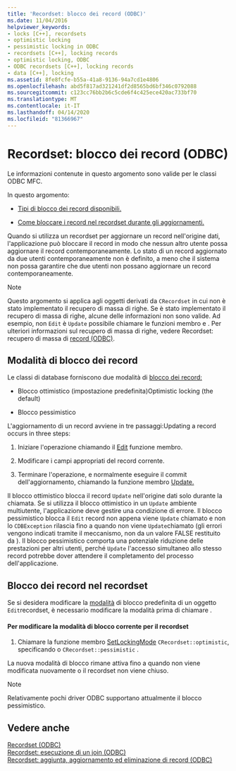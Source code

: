 ```yaml
---
title: 'Recordset: blocco dei record (ODBC)'
ms.date: 11/04/2016
helpviewer_keywords:
- locks [C++], recordsets
- optimistic locking
- pessimistic locking in ODBC
- recordsets [C++], locking records
- optimistic locking, ODBC
- ODBC recordsets [C++], locking records
- data [C++], locking
ms.assetid: 8fe8fcfe-b55a-41a8-9136-94a7cd1e4806
ms.openlocfilehash: abd5f817ad321241df2d8565bd6bf346c0792088
ms.sourcegitcommit: c123cc76bb2b6c5cde6f4c425ece420ac733bf70
ms.translationtype: MT
ms.contentlocale: it-IT
ms.lasthandoff: 04/14/2020
ms.locfileid: "81366967"
---
```

# <a name="recordset-locking-records-odbc"></a>Recordset: blocco dei record (ODBC)

Le informazioni contenute in questo argomento sono valide per le classi ODBC MFC.

In questo argomento:

- [Tipi di blocco dei record disponibili.](#_core_record.2d.locking_modes)

- [Come bloccare i record nel recordset durante gli aggiornamenti.](#_core_locking_records_in_your_recordset)

Quando si utilizza un recordset per aggiornare un record nell'origine dati, l'applicazione può bloccare il record in modo che nessun altro utente possa aggiornare il record contemporaneamente. Lo stato di un record aggiornato da due utenti contemporaneamente non è definito, a meno che il sistema non possa garantire che due utenti non possano aggiornare un record contemporaneamente.

> [!NOTE]
> Questo argomento si applica agli oggetti derivati da `CRecordset` in cui non è stato implementato il recupero di massa di righe. Se è stato implementato il recupero di massa di righe, alcune delle informazioni non sono valide. Ad esempio, non `Edit` è `Update` possibile chiamare le funzioni membro e . Per ulteriori informazioni sul recupero di massa di righe, vedere Recordset: recupero di massa di [record (ODBC)](../../data/odbc/recordset-fetching-records-in-bulk-odbc.md).

## <a name="record-locking-modes"></a><a name="_core_record.2d.locking_modes"></a>Modalità di blocco dei record

Le classi di database forniscono due modalità di [blocco dei record:](../../mfc/reference/crecordset-class.md#setlockingmode)

- Blocco ottimistico (impostazione predefinita)Optimistic locking (the default)

- Blocco pessimistico

L'aggiornamento di un record avviene in tre passaggi:Updating a record occurs in three steps:

1. Iniziare l'operazione chiamando il [Edit](../../mfc/reference/crecordset-class.md#edit) funzione membro.

1. Modificare i campi appropriati del record corrente.

1. Terminare l'operazione, e normalmente eseguire il commit dell'aggiornamento, chiamando la funzione membro [Update.](../../mfc/reference/crecordset-class.md#update)

Il blocco ottimistico blocca il record `Update` nell'origine dati solo durante la chiamata. Se si utilizza il blocco ottimistico in un `Update` ambiente multiutente, l'applicazione deve gestire una condizione di errore. Il blocco pessimistico blocca il `Edit` record non appena viene `Update` chiamato e non lo `CDBException` rilascia fino a quando non viene `Update`chiamato (gli errori vengono indicati tramite il meccanismo, non da un valore FALSE restituito da ). Il blocco pessimistico comporta una potenziale riduzione delle prestazioni per altri utenti, perché `Update` l'accesso simultaneo allo stesso record potrebbe dover attendere il completamento del processo dell'applicazione.

## <a name="locking-records-in-your-recordset"></a><a name="_core_locking_records_in_your_recordset"></a>Blocco dei record nel recordset

Se si desidera modificare la [modalità](#_core_record.2d.locking_modes) di blocco predefinita di un oggetto `Edit`recordset, è necessario modificare la modalità prima di chiamare .

#### <a name="to-change-the-current-locking-mode-for-your-recordset"></a>Per modificare la modalità di blocco corrente per il recordset

1. Chiamare la funzione membro [SetLockingMode](../../mfc/reference/crecordset-class.md#setlockingmode) `CRecordset::optimistic`, specificando o `CRecordset::pessimistic` .

La nuova modalità di blocco rimane attiva fino a quando non viene modificata nuovamente o il recordset non viene chiuso.

> [!NOTE]
> Relativamente pochi driver ODBC supportano attualmente il blocco pessimistico.

## <a name="see-also"></a>Vedere anche

[Recordset (ODBC)](../../data/odbc/recordset-odbc.md)<br/>
[Recordset: esecuzione di un join (ODBC)](../../data/odbc/recordset-performing-a-join-odbc.md)<br/>
[Recordset: aggiunta, aggiornamento ed eliminazione di record (ODBC)](../../data/odbc/recordset-adding-updating-and-deleting-records-odbc.md)
